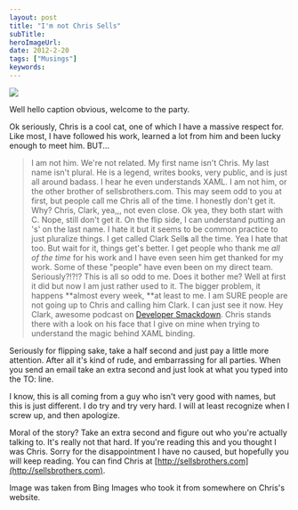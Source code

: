 ```yaml
---
layout: post 
title: "I'm not Chris Sells"
subTitle: 
heroImageUrl: 
date: 2012-2-20
tags: ["Musings"]
keywords: 
---
```


![](dotnetWonder.jpg)

Well hello caption obvious, welcome to the party.

Ok seriously, Chris is a cool cat, one of which I have a massive respect for. Like most, I have followed his work, learned a lot from him and been lucky enough to meet him. BUT...
> I am not him.
We're not related. My first name isn't Chris. My last name isn't plural. He is a legend, writes books, very public, and is just all around badass. I hear he even understands XAML.
> I am not him, or the other brother of sellsbrothers.com.
This may seem odd to you at first, but people call me Chris all of the time. I honestly don't get it. Why? Chris, Clark, yea,,, not even close. Ok yea, they both start with C. Nope, still don't get it. On the flip side, I can understand putting an 's' on the last name. I hate it but it seems to be common practice to just pluralize things. I get called Clark Sell**s** all the time.  Yea I hate that too.
> But wait for it, things get's better.
I get people who thank me _all of the time_ for his work and I have even seen him get thanked for my work. Some of these "people" have even been on my direct team. Seriously?!?!? This is all so odd to me. Does it bother me? Well at first it did but now I am just rather used to it. The bigger problem, it happens **almost every week, **at least to me. I am SURE people are not going up to Chris and calling him Clark. I can just see it now. Hey Clark, awesome podcast on [Developer Smackdown](http://developersmackdown.com/). Chris stands there with a look on his face that I give on mine when trying to understand the magic behind XAML binding.

Seriously for flipping sake, take a half second and just pay a little more attention. After all it's kind of rude, and embarrassing for all parties. When you send an email take an extra second and just look at what you typed into the TO: line.

I know, this is all coming from a guy who isn't very good with names, but this is just different. I do try and try very hard. I will at least recognize when I screw up, and then apologize.

Moral of the story? Take an extra second and figure out who you're actually talking to. It's really not that hard. If you're reading this and you thought I was Chris. Sorry for the disappointment I have no caused, but hopefully you will keep reading. You can find Chris at [http://sellsbrothers.com](http://sellsbrothers.com).

Image was taken from Bing Images who took it from somewhere on Chris's website.